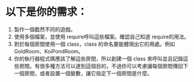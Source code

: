 # 以下是你的需求：

1. 製作一個截然不同的遊戲。
2. 使用多個檔案，並使用 require呼叫這些檔案。確認自己知道 require的用法。
3. 對於每個房間使用一個 class，class 的命名要能體現出它的用處。例如GoldRoom、KoiPondRoom。
4. 你的執行器程式碼應該了解這些房間，所以創建一個 class 來呼叫並且記錄這些房間。有很多種方法可以達到這個目的，不過你可以考慮讓每個房間傳回下一個房間，或者設置一個變數，讓它指定下一個房間是什麼。

